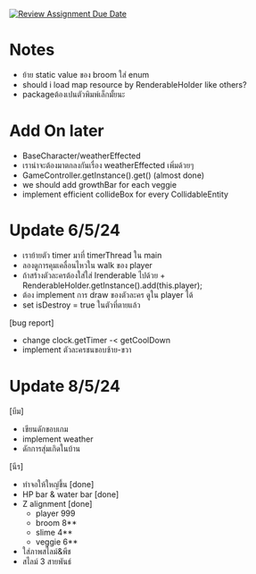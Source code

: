 [![Review Assignment Due Date](https://classroom.github.com/assets/deadline-readme-button-24ddc0f5d75046c5622901739e7c5dd533143b0c8e959d652212380cedb1ea36.svg)](https://classroom.github.com/a/ZpkbBrmt)

# Notes
- ย้าย static value ของ broom ใส่ enum
- should i load map resource by RenderableHolder like others?
- packageต้องเปนตัวพิมพ์เล็กมั้ยนะ
# Add On later
- BaseCharacter/weatherEffected
- เราน่าจะต้องมาตกลงกันเรื่อง weatherEffected เพิ่มด้วยๆ
- GameController.getInstance().get() (almost done)
- we should add growthBar for each veggie
- implement efficient collideBox for every CollidableEntity

# Update 6/5/24
- เราย้ายตัว timer มาที่ timerThread ใน main
- ลองดูการคุมเคลื่อนไหวใน walk ของ player
- ถ้าสร้างตัวละครต้องใส่ใส่ Irenderable ไปด้วย + RenderableHolder.getInstance().add(this.player);
- ต้อง implement การ draw ของตัวละคร ดูใน player ได้
- set isDestroy = true ในตัวที่ตายแล้ว

[bug report]
- change clock.getTimer -< getCoolDown
- implement ตัวละครชนขอบซ้าย-ขวา

# Update 8/5/24
[บีม]
- เขียนดักขอบเกม
- implement weather
- ดักการสุ่มเกิดในบ้าน

[นีร]
- ทำจอให้ใหญ่ขึ้น [done]
- HP bar & water bar [done]
- Z alignment [done]
  - player 999
  - broom 8**
  - slime 4**
  - veggie 6**
- ใส่ภาพสไลม์&พีช
- สไลม์ 3 สายพันธ์
